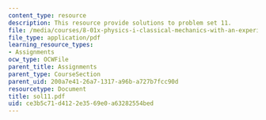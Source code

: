 ```yaml
---
content_type: resource
description: This resource provide solutions to problem set 11.
file: /media/courses/8-01x-physics-i-classical-mechanics-with-an-experimental-focus-fall-2002/ce3b5c71d4122e3569e0a63282554bed_sol11.pdf
file_type: application/pdf
learning_resource_types:
- Assignments
ocw_type: OCWFile
parent_title: Assignments
parent_type: CourseSection
parent_uid: 200a7e41-26a7-1317-a96b-a727b7fcc90d
resourcetype: Document
title: sol11.pdf
uid: ce3b5c71-d412-2e35-69e0-a63282554bed
---
```

